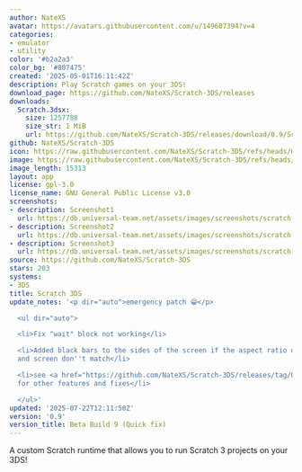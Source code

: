 ```yaml
---
author: NateXS
avatar: https://avatars.githubusercontent.com/u/149607394?v=4
categories:
- emulator
- utility
color: '#b2a2a3'
color_bg: '#807475'
created: '2025-05-01T16:11:42Z'
description: Play Scratch games on your 3DS!
download_page: https://github.com/NateXS/Scratch-3DS/releases
downloads:
  Scratch.3dsx:
    size: 1257788
    size_str: 1 MiB
    url: https://github.com/NateXS/Scratch-3DS/releases/download/0.9/Scratch.3dsx
github: NateXS/Scratch-3DS
icon: https://raw.githubusercontent.com/NateXS/Scratch-3DS/refs/heads/main/gfx/icon.png
image: https://raw.githubusercontent.com/NateXS/Scratch-3DS/refs/heads/main/gfx/logo.png
image_length: 15313
layout: app
license: gpl-3.0
license_name: GNU General Public License v3.0
screenshots:
- description: Screenshot1
  url: https://db.universal-team.net/assets/images/screenshots/scratch-3ds/screenshot1.png
- description: Screenshot2
  url: https://db.universal-team.net/assets/images/screenshots/scratch-3ds/screenshot2.png
- description: Screenshot3
  url: https://db.universal-team.net/assets/images/screenshots/scratch-3ds/screenshot3.png
source: https://github.com/NateXS/Scratch-3DS
stars: 203
systems:
- 3DS
title: Scratch 3DS
update_notes: '<p dir="auto">emergency patch 😁</p>

  <ul dir="auto">

  <li>Fix "wait" block not working</li>

  <li>Added black bars to the sides of the screen if the aspect ratio of the project
  and screen don''t match</li>

  <li>see <a href="https://github.com/NateXS/Scratch-3DS/releases/tag/0.8">Beta 8</a>
  for other features and fixes</li>

  </ul>'
updated: '2025-07-22T12:11:50Z'
version: '0.9'
version_title: Beta Build 9 (Quick fix)
---
```

A custom Scratch runtime that allows you to run Scratch 3 projects on your 3DS!